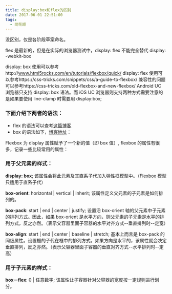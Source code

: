 ```yaml
---
title: display:box和flex的区别
date: 2017-06-01 22:51:00
tags:
  - 同花顺
---
```


没区别，仅是各阶段草案命名。

flex 是最新的，但是在实际的浏览器测试中，display: flex 不能完全替代 display: -webkit-box

display: box 使用可以参考http://www.html5rocks.com/en/tutorials/flexbox/quick/
display: flex 使用可以参考https://css-tricks.com/snippets/css/a-guide-to-flexbox/
兼容性的问题可以参考https://css-tricks.com/old-flexbox-and-new-flexbox/
Android UC 浏览器只支持 display: box 语法。而 iOS UC 浏览器则支持两种方式需要注意的是如果要使用 line-clamp 时需要用 display:box;

### 下面介绍下两者的语法：

* flex 的语法可以查考[这篇博客](http://www.ruanyifeng.com/blog/2015/07/flex-grammar.html?utm_source=tuicool)
* box 的语法如下，[博客地址](http://www.cnblogs.com/frankwong/p/4603141.html)：

Flexbox 为 display 属性赋予了一个新的值（即 box 值）, flexbox 的属性有很多，记录一些比较常用的属性：

### **用于父元素的样式：**

**display: box**; 该属性会将此元素及其直系子代加入弹性框模型中。（Flexbox 模型只适用于直系子代）

**box-orient**: horizontal | vertical | inherit; 该属性定义父元素的子元素是如何排列的。

**box-pack**: start | end | center | justify; 设置沿 box-orient 轴的父元素中子元素的排列方式。因此，如果 box-orient 是水平方向，则父元素的子元素是水平的排列方式，反之亦然。（表示父容器里面子容器的水平对齐方式--垂直排列时--定宽）

**box-align**: start | end | center | baseline | stretch; 基本上而言是 box-pack 的同级属性。设置框的子代在框中的排列方式。如果方向是水平的，该属性就会决定垂直排列，反之亦然。（表示父容器里面子容器的垂直对齐方式--水平排列时--定高）

### **用于子元素的样式：**

**box－flex**: 0 | 任意数字; 该属性让子容器针对父容器的宽度按一定规则进行划分。
